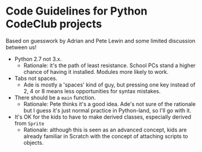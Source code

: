 Code Guidelines for Python CodeClub projects
====================================

Based on guesswork by Adrian and Pete Lewin and some limited discussion between us!

* Python 2.7 not 3.x.
  * Rationale: it's the path of least resistance. School PCs stand a higher chance of having it installed. Modules more likely to work.
* Tabs not spaces.
  * Ade is mostly a 'spaces' kind of guy, but pressing one key instead of 2, 4 or 8 means less opportunities for syntax mistakes.
* There should be a ```main``` function.
  * Rationale: Pete thinks it's a good idea. Ade's not sure of the rationale but I guess it's just normal practice in Python-land, so I'll go with it.
* It's OK for the kids to have to make derived classes, especially derived from ```Sprite```
  * Rationale: although this is seen as an advanced concept, kids are already familiar in Scratch with the concept of attaching scripts to objects.
